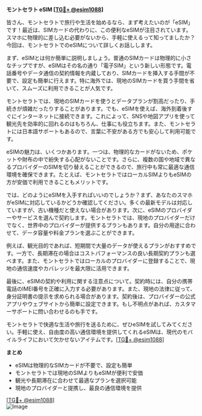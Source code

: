 **モントセラト eSIM [[TG💪+ @esim1088](https://t.me/s/esim1088)]**

皆さん、モントセラトで旅行や生活を始めるなら、まず考えたいのが「eSIM」です！最近は、SIMカードの代わりに、この便利なeSIMが注目されています。スマホに物理的に差し込む必要がないから、手軽に使えるって知ってましたか？今回は、モントセラトでのeSIMについて詳しくお話しします。

まず、eSIMとは何か簡単に説明しましょう。普通のSIMカードは物理的に小さなチップですが、eSIMはその名の通り「電子SIM」という新しい形態です。電話番号やデータ通信の契約情報を内蔵しており、SIMカードを挿入する手間が不要で、設定も簡単に行えます。特に海外では、現地のSIMカードを買う手間を省いて、スムーズに利用できることが人気です。

モントセラトでは、現地のSIMカードを使うとデータプランが割高だったり、手続きが煩雑だったりすることがあります。でも、eSIMを使えば、海外到着後すぐにインターネットに接続できます。これによって、SNSや地図アプリを使って観光先を効率的に回れるのはもちろん、仕事にも役立ちます。また、モントセラトには日本語サポートもあるので、言葉に不安がある方でも安心して利用可能です。

eSIMの魅力は、いくつかあります。一つは、物理的なカードがないため、ポケットや財布の中で紛失する心配がないことです。さらに、複数の国や地域で異なるプロバイダーのSIMを切り替えることができるので、旅行中も常に最適な通信環境を確保できます。たとえば、モントセラトではローカルSIMよりもeSIMの方が安価で利用できることもメリットです。

では、どのようにeSIMを入手すればいいのでしょうか？まず、あなたのスマホがeSIMに対応しているかどうか確認してください。多くの最新モデルは対応していますが、古い機種だと使えない場合があります。次に、eSIMのプロバイダーやサービスを選んで契約します。モントセラトでは、現地のプロバイダーだけでなく、世界中のプロバイダーが提供するプランもあります。自分の用途に合わせて、データ容量や料金プランを選ぶことができます。

例えば、観光目的であれば、短期間で大量のデータが使えるプランがおすすめです。一方で、長期滞在の場合はコストパフォーマンスの良い長期契約プランも選べます。また、モントセラトではローカルのプロバイダーに登録することで、現地の通信速度やカバレッジを最大限に活用できます。

最後に、eSIMの契約や利用に関する注意点について。契約時には、自分の携帯電話のIMEI番号を正確に入力する必要があります。また、現地の法律に従って、身分証明書の提示を求められる場合があります。契約後は、プロバイダーの公式アプリやウェブサイトから簡単に設定できます。もし不明点があれば、カスタマーサポートに問い合わせるのも手です。

モントセラトで快適な生活や旅行を送るために、ぜひeSIMを試してみてください。手軽に使え、自由度の高い通信環境を提供してくれるeSIMは、現代のモバイルライフにおいて欠かせないアイテムです。[[TG💪+ @esim1088](https://t.me/s/esim1088)]

**まとめ**
- eSIMは物理的なSIMカードが不要で、設定も簡単
- モントセラトでは現地のSIMよりもeSIMが便利で安価
- 観光や長期滞在に合わせて最適なプランを選択可能
- 現地のプロバイダーと提携し、最良の通信環境を提供

[[TG💪+ @esim1088](https://t.me/s/esim1088)]  
![Image](https://i.postimg.cc/Y0z9fWf4/image.png)